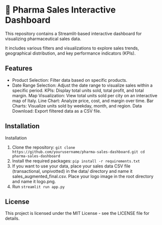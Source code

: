 # 💊 Pharma Sales Interactive Dashboard 
This repository contains a Streamlit-based interactive dashboard for visualizing pharmaceutical sales data. 

It includes various filters and visualizations to explore sales trends, geographical distribution, and key performance indicators (KPIs).

## Features
- Product Selection: Filter data based on specific products.
- Date Range Selection: Adjust the date range to visualize sales within a specific period.
KPIs: Display total units sold, total profit, and total margin.
Map Visualization: View total units sold per city on an interactive map of Italy.
Line Chart: Analyze price, cost, and margin over time.
Bar Charts: Visualize units sold by weekday, month, and region.
Data Download: Export filtered data as a CSV file.

## Installation
Installation
1. Clone the repository:
`git clone https://github.com/yourusername/pharma-sales-dashboard.git
cd pharma-sales-dashboard`
2. Install the required packages:
`pip install -r requirements.txt`
3. If you want to use your data, place your sales data CSV file (transactional, unpivotted) in the data/ directory and name it sales_augmented_final.csv. Place your logo image in the root directory and name it logo.png.
4. Run `streamlit run app.py`

## License
This project is licensed under the MIT License - see the LICENSE file for details.
